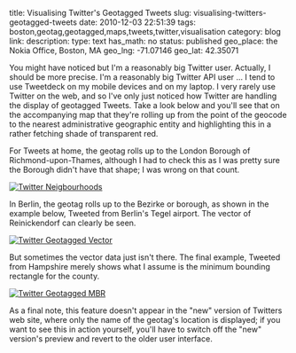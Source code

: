 title: Visualising Twitter's Geotagged Tweets
slug: visualising-twitters-geotagged-tweets
date: 2010-12-03 22:51:39
tags: boston,geotag,geotagged,maps,tweets,twitter,visualisation
category: blog
link: 
description: 
type: text
has_math: no
status: published
geo_place: the Nokia Office, Boston, MA
geo_lng: -71.07146
geo_lat: 42.35071

You might have noticed but I'm a reasonably big Twitter user. Actually, I should be more precise. I'm a reasonably big Twitter API user ... I tend to use Tweetdeck on my mobile devices and on my laptop. I very rarely use Twitter on the web, and so I've only just noticed how Twitter are handling the display of geotagged Tweets. Take a look below and you'll see that on the accompanying map that they're rolling up from the point of the geocode to the nearest administrative geographic entity and highlighting this in a rather fetching shade of transparent red.

<!-- TEASER_END -->

For Tweets at home, the geotag rolls up to the London Borough of Richmond-upon-Thames, although I had to check this as I was pretty sure the Borough didn't have that shape; I was wrong on that count.

[![](/wp-content/uploads/2010/12/Twitter-Neigbourhoods.jpg "Twitter Neigbourhoods")](/wp-content/uploads/2010/12/Twitter-Neigbourhoods.jpg "/wp-content/uploads/2010/12/Twitter-Neigbourhoods.jpg")

In Berlin, the geotag rolls up to the Bezirke or borough, as shown in the example below, Tweeted from Berlin's Tegel airport. The vector of Reinickendorf can clearly be seen.

[![](/wp-content/uploads/2010/12/Twitter-Geotagged-Vector.jpg "Twitter Geotagged Vector")](/wp-content/uploads/2010/12/Twitter-Geotagged-Vector.jpg "/wp-content/uploads/2010/12/Twitter-Geotagged-Vector.jpg")

But sometimes the vector data just isn't there. The final example, Tweeted from Hampshire merely shows what I assume is the minimum bounding rectangle for the county.

[![](/wp-content/uploads/2010/12/Twitter-Geotagged-MBR.jpg "Twitter Geotagged MBR")](/wp-content/uploads/2010/12/Twitter-Geotagged-MBR.jpg "/wp-content/uploads/2010/12/Twitter-Geotagged-MBR.jpg")

As a final note, this feature doesn't appear in the "new" version of Twitters web site, where only the name of the geotag's location is displayed; if you want to see this in action yourself, you'll have to switch off the "new" version's preview and revert to the older user interface.




